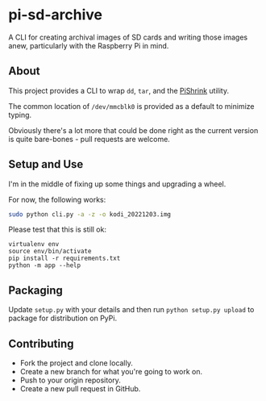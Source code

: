 # pi-sd-archive

A CLI for creating archival images of SD cards and writing those images anew,
particularly with the Raspberry Pi in mind.

## About 

This project provides a CLI to wrap `dd`, `tar`, and the [PiShrink](https://github.com/Drewsif/PiShrink) utility.

The common location of `/dev/mmcblk0` is provided as a default to minimize
typing.

Obviously there's a lot more that could be done right as the current version is
quite bare-bones - pull requests are welcome.

## Setup and Use

I'm in the middle of fixing up some things and upgrading a wheel.

For now, the following works:

```sh
sudo python cli.py -a -z -o kodi_20221203.img
```

Please test that this is still ok:

```
virtualenv env
source env/bin/activate
pip install -r requirements.txt
python -m app --help
```

## Packaging 

Update `setup.py` with your details and then run `python setup.py upload` to package for distribution on PyPi.

## Contributing

- Fork the project and clone locally.
- Create a new branch for what you're going to work on.
- Push to your origin repository.
- Create a new pull request in GitHub.
